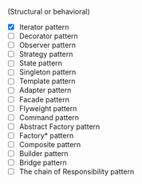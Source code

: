 (Structural or behavioral)


- [x] Iterator  pattern
- [ ] Decorator pattern
- [ ] Observer  pattern
- [ ] Strategy  pattern
- [ ] State     pattern
- [ ] Singleton pattern
- [ ] Template  pattern
- [ ] Adapter   pattern
- [ ] Facade    pattern
- [ ] Flyweight pattern
- [ ] Command   pattern
- [ ] Abstract Factory pattern
- [ ] Factory* pattern
- [ ] Composite pattern
- [ ] Builder pattern
- [ ] Bridge pattern
- [ ] The chain of Responsibility pattern
